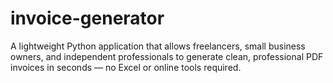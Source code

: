 # invoice-generator
A lightweight Python application that allows freelancers, small business owners, and independent professionals to generate clean, professional PDF invoices in seconds — no Excel or online tools required.
